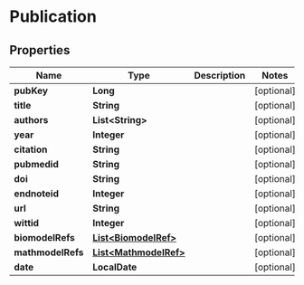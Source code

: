 

# Publication


## Properties

| Name | Type | Description | Notes |
|------------ | ------------- | ------------- | -------------|
|**pubKey** | **Long** |  |  [optional] |
|**title** | **String** |  |  [optional] |
|**authors** | **List&lt;String&gt;** |  |  [optional] |
|**year** | **Integer** |  |  [optional] |
|**citation** | **String** |  |  [optional] |
|**pubmedid** | **String** |  |  [optional] |
|**doi** | **String** |  |  [optional] |
|**endnoteid** | **Integer** |  |  [optional] |
|**url** | **String** |  |  [optional] |
|**wittid** | **Integer** |  |  [optional] |
|**biomodelRefs** | [**List&lt;BiomodelRef&gt;**](BiomodelRef.md) |  |  [optional] |
|**mathmodelRefs** | [**List&lt;MathmodelRef&gt;**](MathmodelRef.md) |  |  [optional] |
|**date** | **LocalDate** |  |  [optional] |



